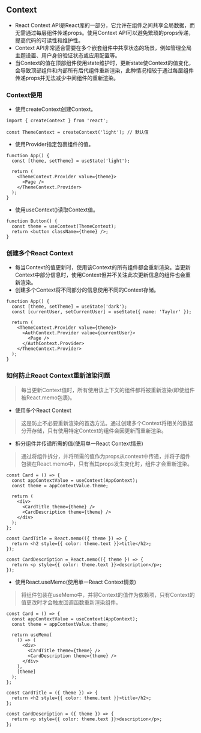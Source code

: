 ## Context
- React Context API是React库的一部分，它允许在组件之间共享全局数据，而无需通过每层组件传递props。使用Context API可以避免繁琐的props传递，提高代码的可读性和维护性。
- Context API非常适合需要在多个嵌套组件中共享状态的场景，例如管理全局主题设置、用户身份验证状态或应用配置等。
- 当Context的值在顶部组件使用state维护时，更新state使Context的值变化，会导致顶部组件和内部所有后代组件重新渲染，此种情况相较于通过每层组件传递props并无法减少中间组件的重新渲染。
### Context使用
- 使用createContext创建Context。
```
import { createContext } from 'react';

const ThemeContext = createContext('light'); // 默认值
```
- 使用Provider指定包裹组件的值。
```
function App() {
  const [theme, setTheme] = useState('light');

  return (
    <ThemeContext.Provider value={theme}>
      <Page />
    </ThemeContext.Provider>
  );
}
```
- 使用useContext()读取Context值。
```
function Button() {
  const theme = useContext(ThemeContext);
  return <button className={theme} />;
}
```
### 创建多个React Context
- 每当Context的值更新时，使用该Context的所有组件都会重新渲染。当更新Context中部分信息时，使用Context但并不关注此次更新信息的组件也会重新渲染。
- 创建多个Context将不同部分的信息使用不同的Context存储。
```
function App() {
  const [theme, setTheme] = useState('dark');
  const [currentUser, setCurrentUser] = useState({ name: 'Taylor' });

  return (
    <ThemeContext.Provider value={theme}>
      <AuthContext.Provider value={currentUser}>
        <Page />
      </AuthContext.Provider>
    </ThemeContext.Provider>
  );
}
```
### 如何防止React Context重新渲染问题
> 每当更新Context值时，所有使用该上下文的组件都将被重新渲染(即使组件被React.memo包裹)。

- 使用多个React Context
> 这是防止不必要重新渲染的首选方法。通过创建多个Context将相关的数据分开存储，只有使用特定Context的组件会因更新而重新渲染。

- 拆分组件并传递所需的值(使用单一React Context情景)
> 通过将组件拆分，并将所需的值作为props从context中传递，并将子组件包装在React.memo中，只有当其props发生变化时，组件才会重新渲染。

```
const Card = () => {
  const appContextValue = useContext(AppContext);
  const theme = appContextValue.theme;

  return (
    <div>
      <CardTitle theme={theme} />
      <CardDescription theme={theme} />
    </div>
  );
};

const CardTitle = React.memo(({ theme }) => {
  return <h2 style={{ color: theme.text }}>title</h2>;
});

const CardDescription = React.memo(({ theme }) => {
  return <p style={{ color: theme.text }}>description</p>;
});
```
- 使用React.useMemo(使用单一React Context情景)
> 将组件包装在useMemo中，并将Context的值作为依赖项，只有Context的值更改时才会触发回调函数重新渲染组件。

```
const Card = () => {
  const appContextValue = useContext(AppContext);
  const theme = appContextValue.theme;

  return useMemo(
    () => (
      <div>
        <CardTitle theme={theme} />
        <CardDescription theme={theme} />
      </div>
    ),
    [theme]
  );
};

const CardTitle = ({ theme }) => {
  return <h2 style={{ color: theme.text }}>title</h2>;
};

const CardDescription = ({ theme }) => {
  return <p style={{ color: theme.text }}>description</p>;
};
```
